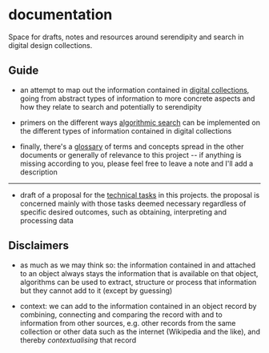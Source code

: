 # documentation
Space for drafts, notes and resources around serendipity and search in digital design collections.


## Guide

 - an attempt to map out the information contained in [digital collections](./collections.md), going from abstract types of information to more concrete aspects and how they relate to search and potentially to serendipity
 
 - primers on the different ways [algorithmic search](./algorithmic_search.md) can be implemented on the different types of information contained in digital collections
 
 - finally, there's a [glossary](./glossary.md) of terms and concepts spread in the other documents or generally of relevance to this project  -- if anything is missing according to you, please feel free to leave a note and I'll add a description
 
---

 - draft of a proposal for the [technical tasks](./technical_tasks_draft.md) in this projects. the proposal is concerned mainly with those tasks deemed necessary regardless of specific desired outcomes, such as obtaining, interpreting and processing data  
 


## Disclaimers

 - as much as we may think so: the information contained in and attached to an object always stays the information that is available on that object, algorithms can be used to extract, structure or process that information but they cannot add to it (except by guessing)
 
  - context: we can add to the information contained in an object record by combining, connecting and comparing the record with and to information from other sources, e.g. other records from the same collection or other data such as the internet (Wikipedia and the like), and thereby _contextualising_ that record 
  
  
  
  
  
  
  
